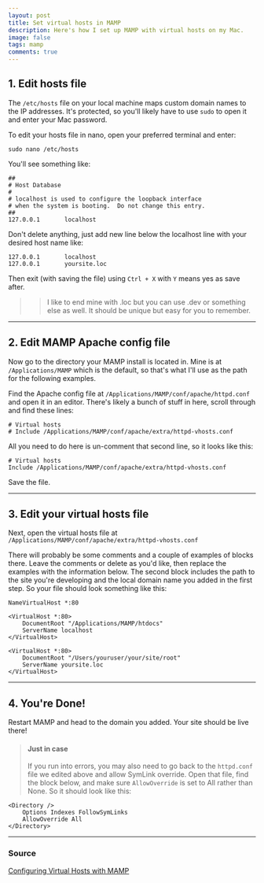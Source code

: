 ```yaml
---
layout: post
title: Set virtual hosts in MAMP
description: Here's how I set up MAMP with virtual hosts on my Mac.
image: false
tags: mamp
comments: true
---
```


## 1. Edit hosts file

The `/etc/hosts` file on your local machine maps custom domain names to the IP addresses. It's protected, so you'll likely have to use `sudo` to open it and enter your Mac password.

To edit your hosts file in nano, open your preferred terminal and enter:

```shell
sudo nano /etc/hosts
```

You'll see something like:

```shell
##
# Host Database
#
# localhost is used to configure the loopback interface
# when the system is booting.  Do not change this entry.
##
127.0.0.1       localhost
```

Don't delete anything, just add new line below the localhost line with your desired host name like:

```shell
127.0.0.1       localhost
127.0.0.1       yoursite.loc
```

Then exit (with saving the file) using `Ctrl + X` with `Y` means yes as save after.

> > I like to end mine with .loc but you can use .dev or something else as well. It should be unique but easy for you to remember.

---

## 2. Edit MAMP Apache config file

Now go to the directory your MAMP install is located in. Mine is at `/Applications/MAMP` which is the default, so that's what I'll use as the path for the following examples.

Find the Apache config file at `/Applications/MAMP/conf/apache/httpd.conf` and open it in an editor. There's likely a bunch of stuff in here, scroll through and find these lines:

```shell
# Virtual hosts
# Include /Applications/MAMP/conf/apache/extra/httpd-vhosts.conf
```

All you need to do here is un-comment that second line, so it looks like this:

```shell
# Virtual hosts
Include /Applications/MAMP/conf/apache/extra/httpd-vhosts.conf
```

Save the file.

---

## 3. Edit your virtual hosts file

Next, open the virtual hosts file at `/Applications/MAMP/conf/apache/extra/httpd-vhosts.conf`

There will probably be some comments and a couple of examples of blocks there. Leave the comments or delete as you'd like, then replace the examples with the information below. The second block includes the path to the site you're developing and the local domain name you added in the first step. So your file should look something like this:

```shell
NameVirtualHost *:80

<VirtualHost *:80>
    DocumentRoot "/Applications/MAMP/htdocs"
    ServerName localhost
</VirtualHost>

<VirtualHost *:80>
    DocumentRoot "/Users/youruser/your/site/root"
    ServerName yoursite.loc
</VirtualHost>
```

---

## 4. You're Done!

Restart MAMP and head to the domain you added. Your site should be live there!

> #### Just in case
>
> If you run into errors, you may also need to go back to the `httpd.conf` file we edited above and allow SymLink override. Open that file, find the block below, and make sure `AllowOverride` is set to All rather than None. So it should look like this:

```shell
<Directory />
    Options Indexes FollowSymLinks
    AllowOverride All
</Directory>
```

---

### Source

[Configuring Virtual Hosts with MAMP](https://dev.to/crankysparrow/configuring-virtual-hosts-with-mamp-f3i)

